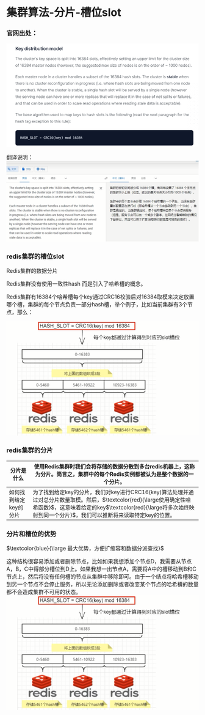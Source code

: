# 集群算法-分片-槽位slot

### 官网出处：

![](images/3.jpg)

翻译说明：![](images/4.jpg)

### redis集群的槽位slot

Redis集群的数据分片

Redis集群没有使用一致性hash 而是引入了哈希槽的概念。

Redis集群有16384个哈希槽每个key通过CRC16校验后对16384取模来决定放置哪个槽，集群的每个节点负责一部分hash槽，举个例子，比如当前集群有3个节点，那么：

![](images/5.jpg)

### redis集群的分片

| 分片是什么        | 使用Redis集群时我们会将存储的数据分散到多台redis机器上，这称为分片。简言之，集群中的每个Redis实例都被认为是整个数据的一个分片。 |
| ------------ | ---------------------------------------- |
| 如何找到给定key的分片 | 为了找到给定key的分片，我们对key进行CRC16(key)算法处理并通过对总分片数量取模。然后，$\textcolor{red}{\large使用确定性哈希函数}$，这意味着给定的key$\textcolor{red}{\large将多次始终映射到同一个分片}$，我们可以推断将来读取特定key的位置。 |

 ### 分片和槽位的优势

$\textcolor{blue}{\large 最大优势，方便扩缩容和数据分派查找}$

这种结构很容易添加或者删除节点，比如如果我想添加个节点D，我需要从节点A，B，C中得部分槽位到D上。如果我想一出节点A，需要将A中的槽移动到B和C节点上，然后将没有任何槽的节点从集群中移除即可。由于一个结点将哈希槽移动到另一个节点不会停止服务，所以无论添加删除或者改变某个节点的哈希槽的数量都不会造成集群不可用的状态。![](images/5.jpg)







